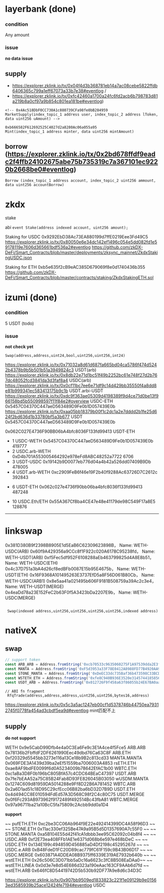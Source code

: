 # layerbank (done)

### condition
Any amount 

### issue
**no data issue**

## supply
- https://explorer.zklink.io/tx/0x04f4d3b368781eb14a7ac08cebe5822ffdb6406365c799a1eff67073a33b7e38#eventlog /
- https://explorer.zklink.io/tx/0xfc42460a1700a24fc6fd2acb6b798783d81a219b8a0cf97a9b854c801ea181be#eventlog)
```
<!-- 0x4Ac518DbF0CC730A1c880739CFa98fe0bB284959
MarketSupply(index_topic_1 address user, index_topic_2 address lToken, data uint256 uAmount) -->

0xb666582F612692525C4027d2a8280Ac06a055a95
Mint(index_topic_1 address minter, data uint256 mintAmount)

```

## borrow (https://explorer.zklink.io/tx/0x2bd678ffdf9eadc2f4ffb24102675abe75b735319c7a367101ec9220b2668be0#eventlog)
```Borrow (index_topic_1 address account, index_topic_2 uint256 ammount, data uint256 accountBorrow)```


# zkdx
stake

abi ```event Stake(address indexed account, uint256 amount);```

Staking for USDC
0x9292EbD38Ac73EA880199d7ffE0219Eee3Fd49C5  
https://explorer.zklink.io/tx/0x80050e6e34dc142ef1496c054e5dd082fd1e59178119e7606d365661bdf536a2#eventlog
https://github.com/zkDX-DeFi/Smart_Contracts/blob/master/deployments/zksync_mainnet/ZkdxStakingUSDC.json

Staking for ETH
0xb5e635f2cB9eAC385D679069f8e0d1740436b355
https://github.com/zkDX-DeFi/Smart_Contracts/blob/master/contracts/staking/ZkdxStakingETH.sol


# izumi (done)

### condition
5 USDT (todo)

### issue
**not check yet**

```
Swap(address,address,uint24,bool,uint256,uint256,int24)
```
https://explorer.zklink.io/tx/0x71032a8d61d687fa665bd04ca5786f474d5242b4378b9b5b501b51a3949824c3 USDT(arb)
https://explorer.zklink.io/tx/0x8db22e71d1bc51f49b2252bc61e748f27d2b767dc48052fcd3841da3d3faf8a4 USDC(arb)
https://explorer.zklink.io/tx/0x0cf11bc7ee6e71df9c14d429bb35550f4a8dd8e81b999341ec583413175b9c1b USDT.arbi-USDT
https://explorer.zklink.io/tx/0xdc9f363ae05309d4198389f9d4ce71d0be13f966158bd5b550998597f11f84e2#overview USDC-ETH 0x5457C04370C447aeD563489D9Fe0b1D057439E0b
https://explorer.zklink.io/tx/0xaa05bb18379b00f1c2dc1a2e7dddd2b1fe25d624f2bd636d1b33780bf5a3b677 USDT 0x5457C04370C447aeD563489D9Fe0b1D057439E0b

0x062C027E4736F90BB06bA4bfc8036F133fd99413 USDT-ETH

- 1  USDC-WETH       0x5457C04370C447aeD563489D9Fe0b1D057439E0b 419777
- 2  USDC.arb-WETH   0xD4b701A553005464292e978eFd8ABC48252a7722 6706
- 3  USDT-USDC       0x19142b9D0077eb776d04a4b42a526dd07409B9Db 478005
- 4  USDT.arb-WETH   0xc2909FeB6f46e19F2b40f9288Ac63726D7C2612c 392843
<!-- - 5  USDT.eth-WETH   0xe3905d48be8aedb1be57c8ad924c40de7e4fb4ff ❌ -->
- 6  USDT-ETH        0x062c027e4736f90bb06ba4bfc8036f133fd99413 487248
<!-- - 7  ETH/USDC.Linea  0x28592307d115f883acc87763803c3679c0d42fb1 ❌ -->
<!-- - 9  USDT/ETH        0xE8a8f1D76625B03b787F6ED17bD746e0515F3aEf ❌ -->
- 10 USDC.Eth/ETH    0x55A367Cf8ba4CE47e48e41179de98C549F17a8E5 128876



--------------------------------------------------------------------------------------------------------------------------


# linkswap
0x381D380B9f2398B8905E1d5EaB6C62309623898B， Name: WETH-USDC(ARB)
0x60f9A429356a9CCc8f1F922c020A6178C95238fd， Name: WETH-USDT(ARB)
0xf5Fec5df952F6108288aEb463799825d4A8E8b51， Name: WETH-USDC(ETH)
0x4c37D751a3bA4d26cf8edBFb0087E15b95E4675b， Name: WETH-USDT(ETH)
0x16F9368A101495263E3737EfD5a8F56D061B80Cb， Name: WETH-USDC(ARB1)
0x8e5aa41a021495b606F9181B508759a39Ac2c3e4， Name: WETH-USDT(MERGE)
0x4eaDd78a23E152FeC2b63F0f5A3423bDa2207E9b， Name: WETH-USDC(MERGE)

```solidity

 Swap(indexed address,uint256,uint256,uint256,uint256,indexed address)

```

# nativeX

## swap

```Typescript
// support token
const ARB_ARB = Address.fromString('0xcb70533c9635060275F1A97539dda2E3f8bFac42')
const MANTA = Address.fromString('0xF5d3953a33F78E0412A8988FD77B4920AA968B0b')
const STONE_MANTA = Address.fromString('0xDeEC33dc735Baf36b473598C33BCD077A0f32049')
const WSTETH_ETH = Address.fromString('0xfe8C940B936E3520e314574418585687c3BbAA12')
const USDT_ARB = Address.fromString('0x012726F9f458a63f86055b24E67BA0aa26505028')
```

```solidity
// ABI fn fragment
 RfqTrade(address,address,address,uint256,uint256,bytes16,address)
```

https://explorer.zklink.io/tx/0x5c3a5ac1247eb00cf1d5378746b44750ea79312745f0778fa454ad3cbdf5ea9d#eventlog  mint匹配不上

## supply


**do not support**

WETH 0x9e5CabD99Dfb4e4a0C3Ea6Fe9c3E1A4ce4f5Fce5
ARB.ARB  0x78136b2FbffdF2DF6261990Eec49dbd76Ca63C8F
ARB.ETH  0xf20329d5545bb3273e116a13Ce18b9B2c813cd33
MANTA.MANTA  0x069FDE3A1439d39ba2eEf51559ba7006003A4853
rsETH.ETH    0xae8AF9bdFE0099f6d0A5234009b78642EfAC1b00
WBTC.ETH  0xc1aBa3D8F0b196bC805BfA57c4CDC64BEaC47397
USDT.ARB  0x7fe7bEAA52a75C85B24Fab8D93FE826045B03050
wUSDM.MANTA  0x1274C609d81959DA5014288e9Ff8D22B6A781452
WBTC.ARB  0x2a6D1ad51c18D95C29cfEcc06B82ba6bD32D7B9D
USDT.ETH  0x4d494CC8E010594FdEd57A3D568C98f2C4c80C75
USDT.MERGE 0x0f6Fc293AB973962f9172489f492514Bc43fbA81
WBTC.MERGE 0x97a96711ba21a10BcC5fa75809c2Acbb9dd0a1D4

**support** 

~~ pufETH.ETH  0xc2be3CC06Ab964f9E22e492414399DC4A58f96D3 ~~
~~ STONE.ETH  0x11ac330ef325Be47A9a95B5d5D1357690A7c55F0 ~~
~~ STONE.MANTA  0xa5B104E55d42f41cA1dbbb3ee95C62092c04b8f4 ~~
~~ USDC.ARB  0xf2E73ea408FFb1AE1e6371d068b6e597e468bDeC ~~
~~ USDC.ETH  0x134E199c494859D456885aD4Df2198c45295267d ~~
~~ USDC.e.ARB  0xB48FdeD1FC20D89cac779fC61F159c9B43B06D17 ~~
~~ USDC.MERGE 0x603871A4DDEA08B9375ff6339E319AE7932b640b ~~
~~ wstETH.ETH   0x26c506C3D071bb5aDc16a6623c3fC8B508EaDAa0~~
~~ wstETH.LINEA  0x0d3e7e8d54E686d323a190eAac163CF9AAb6d7fd ~~
wstETH.ARB  0x646fC8D54419742D5b530b92DF77A9e8d6c34D3C

https://explorer.zklink.io/tx/0x907bb9509ed1833823c221f1e09129b9e01563ed3585939b25ace12424fe7194#eventlog USDC











